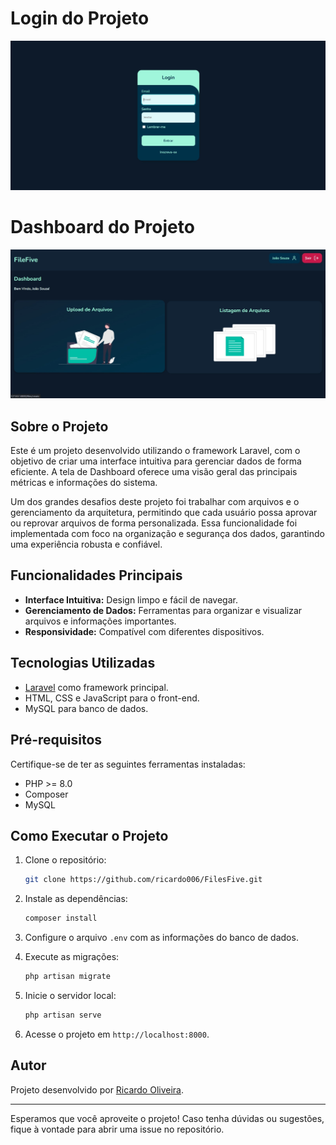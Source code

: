 # Login do Projeto

![Tela de Login](public/images/login-demo.png)

# Dashboard do Projeto

![Tela de Dashboard](public/images/dashboard-demo.png)

## Sobre o Projeto

Este é um projeto desenvolvido utilizando o framework Laravel, com o objetivo de criar uma interface intuitiva para gerenciar dados de forma eficiente. A tela de Dashboard oferece uma visão geral das principais métricas e informações do sistema.

Um dos grandes desafios deste projeto foi trabalhar com arquivos e o gerenciamento da arquitetura, permitindo que cada usuário possa aprovar ou reprovar arquivos de forma personalizada. Essa funcionalidade foi implementada com foco na organização e segurança dos dados, garantindo uma experiência robusta e confiável.

## Funcionalidades Principais

- **Interface Intuitiva:** Design limpo e fácil de navegar.
- **Gerenciamento de Dados:** Ferramentas para organizar e visualizar arquivos e informações importantes.
- **Responsividade:** Compatível com diferentes dispositivos.

## Tecnologias Utilizadas

- [Laravel](https://laravel.com/) como framework principal.
- HTML, CSS e JavaScript para o front-end.
- MySQL para banco de dados.

## Pré-requisitos

Certifique-se de ter as seguintes ferramentas instaladas:

- PHP >= 8.0
- Composer
- MySQL

## Como Executar o Projeto

1. Clone o repositório:
   ```bash
   git clone https://github.com/ricardo006/FilesFive.git
   ```

2. Instale as dependências:
   ```bash
   composer install
   ```

3. Configure o arquivo `.env` com as informações do banco de dados.

4. Execute as migrações:
   ```bash
   php artisan migrate
   ```

5. Inicie o servidor local:
   ```bash
   php artisan serve
   ```

6. Acesse o projeto em `http://localhost:8000`.

## Autor

Projeto desenvolvido por [Ricardo Oliveira](https://github.com/ricardo006).

---

Esperamos que você aproveite o projeto! Caso tenha dúvidas ou sugestões, fique à vontade para abrir uma issue no repositório.

